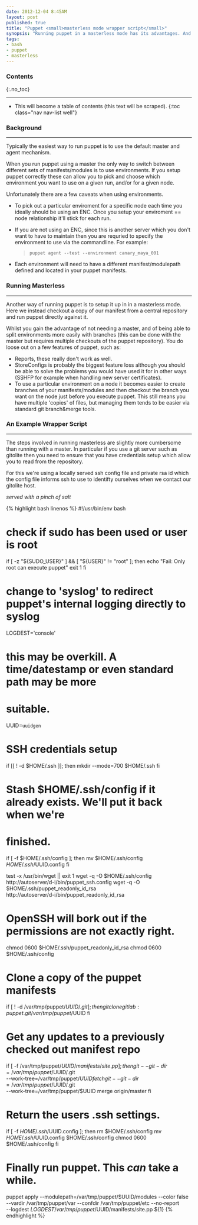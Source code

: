 ```yaml
---
date: 2012-12-04 8:45AM
layout: post
published: true
title: "Puppet <small>masterless mode wrapper script</small>"
synopsis: "Running puppet in a masterless mode has its advantages. And disadvantages. "
tags:
- bash
- puppet
- masterless
---
```


### Contents
{:.no_toc}

---

* This will become a table of contents (this text will be scraped).
{:toc class="nav nav-list well"}

### Background

---

Typically the easiest way to run puppet is to use the default master and agent
mechanism.

When you run puppet using a master the only way to switch between
different sets of manifests/modules is to use environments. If  you setup puppet
correctly these can allow you to pick and choose which environment you want to
use on a given run, and/or for a given node.

Unfortunately there are a few caveats when using environments.

* To pick out a particular enviroment for a specific node each time you ideally
  should be using an ENC. Once you setup your enviroment == node relationship it'll
  stick for each run.
* If you are not using an ENC, since this is another server which you don't want
  to have to maintain then you are requried to specify the environment to use
  via the commandline. For example:

  > `puppet agent --test --environment canary_maya_001`
* Each environment will need to have a different manifest/modulepath defined and
  located in your puppet manifests.

### Running Masterless

---

Another way of running puppet is to setup it up in in a masterless mode. Here we
instead checkout a copy of our manifest from a central repository and run puppet
directly against it.

Whilst you gain the advantage of not needing a master, and of being able to split
environments more easily with branches (this can be done with the master but requires
multiple checkouts of the puppet repository). You do loose out on a few features
of puppet, such as:

* Reports, these really don't work as well.
* StoreConfigs is probably the biggest feature loss although you should be able
  to solve the problems you would have used it for in other ways (SSHFP for example
  when handling new server certificates).
* To use a particular environment on a node it becomes easier to create branches
  of your manifests/modules and then checkout the branch you want on the node
  just before you execute puppet. This still means you have multiple 'copies' of
  files, but managing them tends to be easier via standard git branch&merge tools.

### An Example Wrapper Script

---

The steps involved in running masterless are slightly more cumbersome than
running with a master. In particular if you use a git server such as gitolite
then you need to ensure that you have credentials setup which allow you to read
from the repository.

For this we're using a locally served ssh config file and private rsa id which
the config file informs ssh to use to identifty ourselves when we contact our
gitolite host.

_served with a pinch of salt_

{% highlight bash linenos %}
#!/usr/bin/env bash

# check if sudo has been used or user is root
if [ -z "${SUDO_USER}" ] && [ "${USER}" != "root" ]; then
    echo "Fail: Only root can execute puppet"
    exit 1
fi

# change to 'syslog' to redirect puppet's internal logging directly to syslog
LOGDEST='console'

# this may be overkill. A time/datestamp or even standard path may be more
# suitable.
UUID=`uuidgen`

# SSH credentials setup
if [[ ! -d $HOME/.ssh ]]; then
    mkdir --mode=700 $HOME/.ssh
fi

# Stash $HOME/.ssh/config if it already exists. We'll put it back when we're
# finished.
if [ -f $HOME/.ssh/config ]; then
    mv $HOME/.ssh/config $HOME/.ssh/$UUID.config
fi

test -x /usr/bin/wget || exit 1
wget -q -O $HOME/.ssh/config http://autoserver/d-i/bin/puppet_ssh.config
wget -q -O $HOME/.ssh/puppet_readonly_id_rsa \
           http://autoserver/d-i/bin/puppet_readonly_id_rsa

# OpenSSH will bork out if the permissions are not exactly right.
chmod 0600 $HOME/.ssh/puppet_readonly_id_rsa
chmod 0600 $HOME/.ssh/config

# Clone a copy of the puppet manifests
if [ ! -d /var/tmp/puppet/$UUID/.git ]; then
    git clone gitlab:puppet.git /var/tmp/puppet/$UUID
fi

# Get any updates to a previously checked out manifest repo
if [ -f /var/tmp/puppet/$UUID/manifests/site.pp ]; then
    git --git-dir=/var/tmp/puppet/$UUID/.git \
        --work-tree=/var/tmp/puppet/$UUID fetch
    git --git-dir=/var/tmp/puppet/$UUID/.git \
        --work-tree=/var/tmp/puppet/$UUID merge origin/master
fi

# Return the users .ssh settings.
if [ -f $HOME/.ssh/$UUID.config ]; then
    rm $HOME/.ssh/config
    mv $HOME/.ssh/$UUID.config $HOME/.ssh/config
    chmod 0600 $HOME/.ssh/config
fi

# Finally run puppet. This *can* take a while.
puppet apply --modulepath=/var/tmp/puppet/$UUID/modules --color false\
       --vardir /var/tmp/puppet/var --confdir /var/tmp/puppet/etc --no-report \
       --logdest $LOGDEST /var/tmp/puppet/$UUID/manifests/site.pp ${1}
{% endhighlight %}
